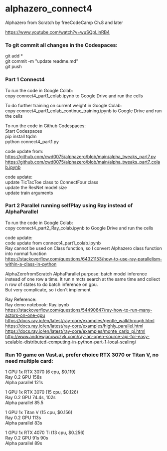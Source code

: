 # alphazero_connect4
Alphazero from Scratch by freeCodeCamp Ch.8 and later  

https://www.youtube.com/watch?v=wuSQpLinRB4  

### To git commit all changes in the Codespaces:  
git add *  
git commit -m "update readme.md"  
git push  

### Part 1 Connect4    
To run the code in Google Colab:  
copy connect4_part1_colab.ipynb to Google Drive and run the cells  

To do further training on current weight in Google Colab:  
copy connect4_part1_colab_continue_training.ipynb to Google Drive and run the cells  

To run the code in Github Codespaces:  
Start Codespaces  
pip install tqdm  
python connect4_part1.py    

code update from:  
https://github.com/cwd0075/alphazero/blob/main/alpha_tweaks_part7.py  
https://github.com/cwd0075/alphazero/blob/main/alpha_tweaks_part7_colab.ipynb  

code update:  
update TicTacToe class to ConnectFour class  
update the ResNet model size  
update train arguments  

### Part 2 Parallel running selfPlay using Ray instead of AlphaParallel    
To run the code in Google Colab:  
copy connect4_part2_Ray_colab.ipynb to Google Drive and run the cells  

code update:  
code update from connect4_part1_colab.ipynb  
Ray cannot be used on Class function, so I convert Alphazero class function into normal function  
https://stackoverflow.com/questions/64321153/how-to-use-ray-parallelism-within-a-class-in-python  

AlphaZerofromScratch AlphaParallel purpose: batch model inference instead of one row a time. It run n mcts search at the same time and collect n row of states to do batch inference on gpu.  
But very complicate, so i don't implement  

Ray Reference:  
Ray demo notebook: Ray.ipynb  
https://stackoverflow.com/questions/54490647/ray-how-to-run-many-actors-on-one-gpu  
https://docs.ray.io/en/latest/ray-core/examples/gentle_walkthrough.html  
https://docs.ray.io/en/latest/ray-core/examples/highly_parallel.html   
https://docs.ray.io/en/latest/ray-core/examples/monte_carlo_pi.html   
http://www.andrewjanowczyk.com/ray-an-open-source-api-for-easy-scalable-distributed-computing-in-python-part-1-local-scaling/  


### Run 10 game on Vast.ai, prefer choice RTX 3070 or Titan V, no need multiple card:  

1 GPU 1x RTX 3070 (6 cpu, $0.119)  
Ray 0.2 GPU 158s   
Alpha parallel 121s   

1 GPU 1x RTX 3070 (15 cpu, $0.126)   
Ray 0.2 GPU 74.4s, 102s  
Alpha parallel 85.5  

1 GPU 1x Titan V (15 cpu, $0.156)  
Ray 0.2 GPU 113s  
Alpha parallel 83s  

1 GPU 1x RTX 4070 Ti (13 cpu, $0.256)  
Ray 0.2 GPU 91s 90s  
Alpha parallel 89s  


  



